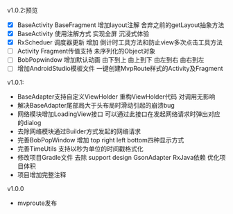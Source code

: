 v1.0.2:预览

- [x] BaseActivity BaseFragment 增加layout注解  舍弃之前的getLayout抽象方法
- [x] BaseActivity  使用注解方式 实现全屏  沉浸式体验
- [x] RxScheduer 调度器更新  增加 倒计时工具方法和防止view多次点击工具方法
- [ ] Activity Fragment传值支持 未序列化的Object对象
- [ ] BobPopwindow 增加默认动画  由下到上 由上到下 由左到右 由右到左
- [ ] 增加AndroidStudio模板文件 一键创建MvpRoute样式的Activity及Fragment

v1.0.1:

- BaseAdapter支持自定义ViewHolder 重构ViewHolder代码  对调用无影响
- 解决BaseAdapter尾部局大于头布局时滑动引起的崩溃bug
- 网络模块增加LoadingView接口 可以通过此接口在发起网络请求时弹出对应的dialog
- 去除网络模块通过Builder方式发起的网络请求
- 完善BobPopWindow  增加 top right left bottom四种显示方式
- 完善TimeUtils  支持以秒为单位的时间戳格式化
- 修改项目Gradle文件  去除 support design GsonAdapter RxJava依赖 优化项目体积
- 项目增加完整注释

v1.0.0
- mvproute发布
